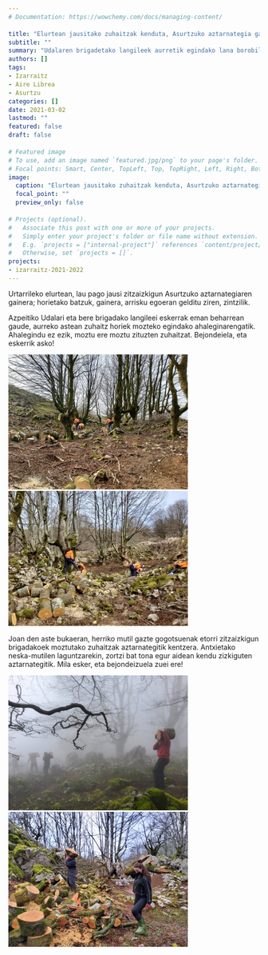 ```yaml
---
# Documentation: https://wowchemy.com/docs/managing-content/

title: "Elurtean jausitako zuhaitzak kenduta, Asurtzuko aztarnategia garbi"
subtitle: ""
summary: "Udalaren brigadetako langileek aurretik egindako lana borobilduz, asteburuan jaso ditu Antxieta arkeologia taldeak Erlon dagoen aire libreko aztarnategian pilatutako enborrrak eta adarrak."
authors: []
tags: 
- Izarraitz
- Aire Librea
- Asurtzu
categories: []
date: 2021-03-02
lastmod: ""
featured: false
draft: false

# Featured image
# To use, add an image named `featured.jpg/png` to your page's folder.
# Focal points: Smart, Center, TopLeft, Top, TopRight, Left, Right, BottomLeft, Bottom, BottomRight.
image:
  caption: "Elurtean jausitako zuhaitzak kenduta, Asurtzuko aztarnategia garbi"
  focal_point: ""
  preview_only: false

# Projects (optional).
#   Associate this post with one or more of your projects.
#   Simply enter your project's folder or file name without extension.
#   E.g. `projects = ["internal-project"]` references `content/project/deep-learning/index.md`.
#   Otherwise, set `projects = []`.
projects: 
- izarraitz-2021-2022
---
```


Urtarrileko elurtean, lau pago jausi zitzaizkigun Asurtzuko aztarnategiaren gainera; horietako batzuk, gainera, arrisku egoeran gelditu ziren, zintzilik.

Azpeitiko Udalari eta bere brigadako langileei eskerrak eman beharrean gaude, aurreko astean zuhaitz horiek mozteko egindako ahaleginarengatik. Ahalegindu ez ezik, moztu ere moztu zituzten zuhaitzat. Bejondeiela, eta eskerrik asko!

![Elurtean jausitako zuhaitzak kenduta, Asurtzuko aztarnategia garbi](media/3.jpg)
![Elurtean jausitako zuhaitzak kenduta, Asurtzuko aztarnategia garbi](media/4.jpg)

Joan den aste bukaeran, herriko mutil gazte gogotsuenak etorri zitzaizkigun brigadakoek moztutako zuhaitzak aztarnategitik kentzera. Antxietako neska-mutilen laguntzarekin, zortzi bat tona egur aidean kendu zizkiguten aztarnategitik. Mila esker, eta bejondeizuela zuei ere!

![Elurtean jausitako zuhaitzak kenduta, Asurtzuko aztarnategia garbi](media/1.jpg)
![Elurtean jausitako zuhaitzak kenduta, Asurtzuko aztarnategia garbi](media/2.jpg)
